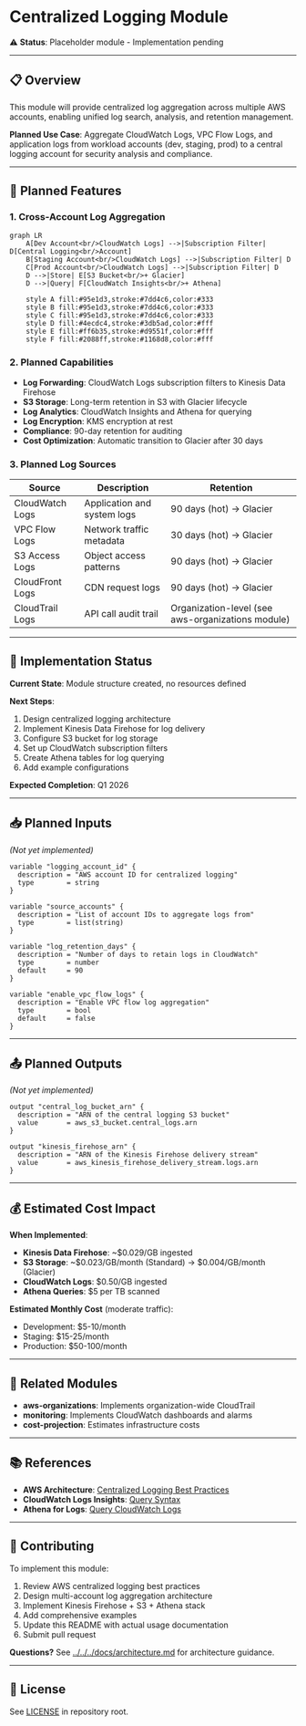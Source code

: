 # Centralized Logging Module

⚠️ **Status**: Placeholder module - Implementation pending

---

## 📋 Overview

This module will provide centralized log aggregation across multiple AWS accounts, enabling unified log search, analysis, and retention management.

**Planned Use Case**: Aggregate CloudWatch Logs, VPC Flow Logs, and application logs from workload accounts (dev, staging, prod) to a central logging account for security analysis and compliance.

---

## 🎯 Planned Features

### 1. Cross-Account Log Aggregation

```mermaid
graph LR
    A[Dev Account<br/>CloudWatch Logs] -->|Subscription Filter| D[Central Logging<br/>Account]
    B[Staging Account<br/>CloudWatch Logs] -->|Subscription Filter| D
    C[Prod Account<br/>CloudWatch Logs] -->|Subscription Filter| D
    D -->|Store| E[S3 Bucket<br/>+ Glacier]
    D -->|Query| F[CloudWatch Insights<br/>+ Athena]

    style A fill:#95e1d3,stroke:#7dd4c6,color:#333
    style B fill:#95e1d3,stroke:#7dd4c6,color:#333
    style C fill:#95e1d3,stroke:#7dd4c6,color:#333
    style D fill:#4ecdc4,stroke:#3db5ad,color:#fff
    style E fill:#ff6b35,stroke:#d9551f,color:#fff
    style F fill:#2088ff,stroke:#1168d8,color:#fff
```

### 2. Planned Capabilities

- **Log Forwarding**: CloudWatch Logs subscription filters to Kinesis Data Firehose
- **S3 Storage**: Long-term retention in S3 with Glacier lifecycle
- **Log Analytics**: CloudWatch Insights and Athena for querying
- **Log Encryption**: KMS encryption at rest
- **Compliance**: 90-day retention for auditing
- **Cost Optimization**: Automatic transition to Glacier after 30 days

### 3. Planned Log Sources

| Source | Description | Retention |
|--------|-------------|-----------|
| CloudWatch Logs | Application and system logs | 90 days (hot) → Glacier |
| VPC Flow Logs | Network traffic metadata | 30 days (hot) → Glacier |
| S3 Access Logs | Object access patterns | 90 days (hot) → Glacier |
| CloudFront Logs | CDN request logs | 90 days (hot) → Glacier |
| CloudTrail Logs | API call audit trail | Organization-level (see aws-organizations module) |

---

## 🚧 Implementation Status

**Current State**: Module structure created, no resources defined

**Next Steps**:
1. Design centralized logging architecture
2. Implement Kinesis Data Firehose for log delivery
3. Configure S3 bucket for log storage
4. Set up CloudWatch subscription filters
5. Create Athena tables for log querying
6. Add example configurations

**Expected Completion**: Q1 2026

---

## 📥 Planned Inputs

*(Not yet implemented)*

```hcl
variable "logging_account_id" {
  description = "AWS account ID for centralized logging"
  type        = string
}

variable "source_accounts" {
  description = "List of account IDs to aggregate logs from"
  type        = list(string)
}

variable "log_retention_days" {
  description = "Number of days to retain logs in CloudWatch"
  type        = number
  default     = 90
}

variable "enable_vpc_flow_logs" {
  description = "Enable VPC flow log aggregation"
  type        = bool
  default     = false
}
```

---

## 📤 Planned Outputs

*(Not yet implemented)*

```hcl
output "central_log_bucket_arn" {
  description = "ARN of the central logging S3 bucket"
  value       = aws_s3_bucket.central_logs.arn
}

output "kinesis_firehose_arn" {
  description = "ARN of the Kinesis Firehose delivery stream"
  value       = aws_kinesis_firehose_delivery_stream.logs.arn
}
```

---

## 💰 Estimated Cost Impact

**When Implemented**:
- **Kinesis Data Firehose**: ~$0.029/GB ingested
- **S3 Storage**: ~$0.023/GB/month (Standard) → $0.004/GB/month (Glacier)
- **CloudWatch Logs**: $0.50/GB ingested
- **Athena Queries**: $5 per TB scanned

**Estimated Monthly Cost** (moderate traffic):
- Development: $5-10/month
- Staging: $15-25/month
- Production: $50-100/month

---

## 🔗 Related Modules

- **aws-organizations**: Implements organization-wide CloudTrail
- **monitoring**: Implements CloudWatch dashboards and alarms
- **cost-projection**: Estimates infrastructure costs

---

## 📚 References

- **AWS Architecture**: [Centralized Logging Best Practices](https://docs.aws.amazon.com/prescriptive-guidance/latest/centralized-logging/)
- **CloudWatch Logs Insights**: [Query Syntax](https://docs.aws.amazon.com/AmazonCloudWatch/latest/logs/CWL_QuerySyntax.html)
- **Athena for Logs**: [Query CloudWatch Logs](https://docs.aws.amazon.com/athena/latest/ug/cloudwatch-logs.html)

---

## 🤝 Contributing

To implement this module:

1. Review AWS centralized logging best practices
2. Design multi-account log aggregation architecture
3. Implement Kinesis Firehose + S3 + Athena stack
4. Add comprehensive examples
5. Update this README with actual usage documentation
6. Submit pull request

**Questions?** See [../../../docs/architecture.md](../../../docs/architecture.md) for architecture guidance.

---

## 📝 License

See [LICENSE](../../../../LICENSE) in repository root.
